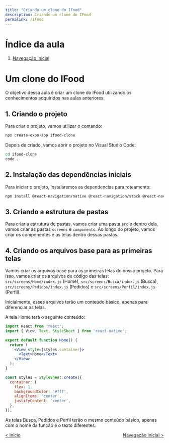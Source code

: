 ```yaml
---
title: "Criando um clone do IFood"
description: Criando um clone do IFood
permalink: /ifood
---
```

# Índice da aula
1. [Navegação inicial](ifood/navegacao-inicial.html)  
<!-- 2. [Componentes](intro/componentes.html)  
3. [Interpolação de lista](intro/interpolacao-lista.html)  
4. [Exercícios](intro/exercicios.html)   -->


# Um clone do IFood

O objetivo dessa aula é criar um clone do IFood utilizando os conhecimentos adquiridos nas aulas anteriores. 

## 1. Criando o projeto

Para criar o projeto, vamos utilizar o comando:

```bash
npx create-expo-app ifood-clone
```

Depois de criado, vamos abrir o projeto no Visual Studio Code:

```bash
cd ifood-clone
code .
```

## 2. Instalação das dependências iniciais

Para iniciar o projeto, instalaremos as dependencias para roteamento:
    
```bash
npm install @react-navigation/native @react-navigation/stack @react-navigation/bottom-tabs
```

## 3. Criando a estrutura de pastas

Para criar a estrutura de pastas, vamos criar uma pasta `src` e dentro dela, vamos criar as pastas `screens` e `components`. Ao longo do projeto, vamos criar os componentes e as telas dentro dessas pastas.

## 4. Criando os arquivos base para as primeiras telas

Vamos criar os arquivos base para as primeiras telas do nosso projeto. Para isso, vamos criar os arquivos de código das telas: `src/screens/Home/index.js` (Home), `src/screens/Busca/index.js` (Busca), `src/screens/Pedidos/index.js` (Pedidos) e `src/screens/Perfil/index.js` (Perfil).

Inicialmente, esses arquivos terão um conteúdo básico, apenas para diferenciar as telas. 

A tela Home terá o seguinte conteúdo:

```jsx
import React from 'react';
import { View, Text, StyleSheet } from 'react-native';

export default function Home() {
  return (
    <View style={styles.container}>
      <Text>Home</Text>
    </View>
  );
}

const styles = StyleSheet.create({
  container: {
    flex: 1,
    backgroundColor: '#fff',
    alignItems: 'center',
    justifyContent: 'center',
  },
});
```

As telas Busca, Pedidos e Perfil terão o mesmo conteúdo básico, apenas com o nome da função e o texto diferentes.

<span style="display: flex; justify-content: space-between;"><span>[&lt; Início](./ "Início")</span> <span>[Navegação inicial &gt;](ifood/navegacao-inicial.html "Próximo")</span></span>
